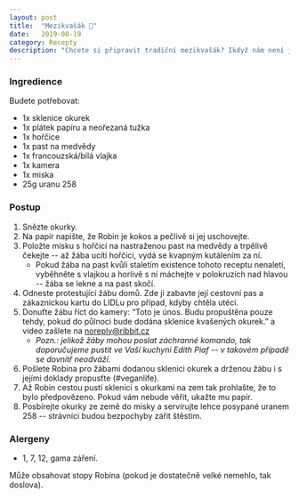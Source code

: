 ```yaml
---
layout: post
title:  "Mezikvašák 🥒"
date:   2019-08-19
category: Recepty
description: "Chcete si připravit tradiční mezikvašák? Ikdyž nám není jasné proč, tak zde máte recept, který Vám v tom pomůže"
---
```


### Ingredience
Budete potřebovat:
- 1x sklenice okurek
- 1x plátek papíru a neořezaná tužka
- 1x hořčice
- 1x past na medvědy
- 1x francouzská/bílá vlajka
- 1x kamera
- 1x miska
- 25g uranu 258


### Postup
1. Snězte okurky.
2. Na papír napište, že Robin je kokos a pečlivě si jej uschovejte.
3. Položte misku s hořčicí na nastraženou past na medvědy a trpělivě čekejte -- až žába ucítí hořčici, vydá se kvapným kutálením za ní.
	- Pokud žába na past kvůli staletím existence tohoto receptu nenaletí, vyběhněte s vlajkou a horlivě s ní máchejte v polokruzích nad hlavou -- žába se lekne a na past skočí.
6. Odneste protestující žábu domů. Zde jí zabavte její cestovní pas a zákaznickou kartu do LIDLu pro případ, kdyby chtěla utéci.
7. Donuťte žábu říct do kamery: “Toto je únos. Budu propuštěna pouze tehdy, pokud do půlnoci bude dodána sklenice kvašených okurek.” a video zašlete na noreply@ribbit.cz
	- _Pozn.: jelikož žáby mohou poslat záchranné komando, tak doporučujeme pustit ve Vaší kuchyni Edith Piaf -- v takovém případě se dovnitř neodváží._
8. Pošlete Robina pro žábami dodanou sklenici okurek a drženou žábu i s jejími doklady propusťte (#veganlife).
9. Až Robin cestou pustí sklenici s okurkami na zem tak prohlašte, že to bylo předpovězeno. Pokud vám nebude věřit, ukažte mu papír.
10. Posbírejte okurky ze země do misky a servírujte lehce posypané uranem 258 -- strávníci budou bezpochyby zářit štěstím.

### Alergeny
- 1, 7, 12, gama záření.

Může obsahovat stopy Robina (pokud je dostatečně velké nemehlo, tak doslova).

